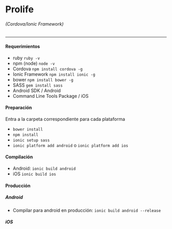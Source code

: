 # Prolife
###### (Cordova/Ionic Framework)
---
#### Requerimientos
* ruby `ruby -v`
* npm (node) `node -v`
* Cordova `npm install cordova -g`
* Ionic Framework `npm install ionic -g`
* bower `npm install bower -g`
* SASS `gem install sass`
* Android SDK / Android
* Command Line Tools Package / iOS

#### Preparación
Entra a la carpeta correspondiente para cada plataforma

* `bower install`
* `npm install`
* `ionic setup sass`
* `ionic platform add android` o `ionic platform add ios`

#### Compilación
* Android: `ionic build android`
* iOS `ionic build ios`

#### Producción
##### Android
* Compilar para android en producción: `ionic build android --release`

##### iOS 